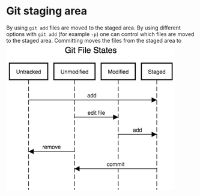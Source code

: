 # Git staging area

By using `git add` files are moved to the staged area. By using different options with `git add` (for example `-p`) one can control which files are moved to the staged area. Committing moves the files from the staged area to 
![alt text](file_states.png)
